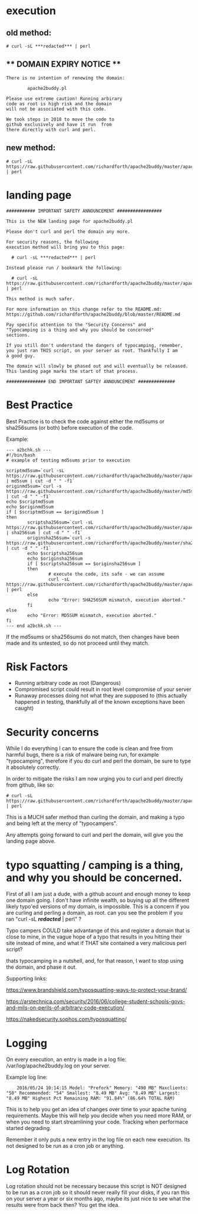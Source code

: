 # execution

## old method:

	# curl -sL ***redacted*** | perl


## ** DOMAIN EXPIRY NOTICE **

	There is no intention of renewing the domain:

        	apache2buddy.pl

	Please use extreme caution! Running arbirary
	code as root is high risk and the domain
	will not be associated with this code.

	We took steps in 2018 to move the code to
	github exclusively and have it run  from
	there directly with curl and perl.



## new method:

	# curl -sL https://raw.githubusercontent.com/richardforth/apache2buddy/master/apache2buddy.pl | perl

# landing page

	########### IMPORTANT SAFETY ANNOUNCEMENT #################
	
	This is the NEW landing page for apache2buddy.pl
	
	Please don't curl and perl the domain any more.
	
	For security reasons, the following 
	execution method will bring you to this page:
	
	  # curl -sL ***redacted*** | perl
	
	Instead please run / bookmark the following:
	
	  # curl -sL https://raw.githubusercontent.com/richardforth/apache2buddy/master/apache2buddy.pl | perl
	  
	This method is much safer.
	
	For more information on this change refer to the README.md:
	https://github.com/richardforth/apache2buddy/blob/master/README.md
	
	Pay specific attention to the "Security Concerns" and 
	"Typocamping is a thing and why you should be concerned" 
	sections.
	
	If you still don't understand the dangers of typocamping, remember,
	you just ran THIS script, on your server as root. Thankfully I am
	a good guy.
	
	The domain will slowly be phased out and will eventually be released.
	This landing page marks the start of that process. 
	
	############### END IMPORTANT SAFTEY ANNOUNCEMENT ##############

# Best Practice
        
Best Practice is to check the code against either the md5sums or sha256sums (or both) before execution of the code.

Example:

	--- a2bchk.sh ---
	#!/bin/bash
	# example of testing md5sums prior to execution
	
	scriptmd5sum=`curl -sL https://raw.githubusercontent.com/richardforth/apache2buddy/master/apache2buddy.pl | md5sum | cut -d " " -f1`
	originmd5sum=`curl -s https://raw.githubusercontent.com/richardforth/apache2buddy/master/md5sums.txt | cut -d " " -f1`
	echo $scriptmd5sum
	echo $originmd5sum
	if [ $scriptmd5sum == $originmd5sum ]
	then
	        scriptsha256sum=`curl -sL https://raw.githubusercontent.com/richardforth/apache2buddy/master/apache2buddy.pl | sha256sum | cut -d " " -f1`
	        originsha256sum=`curl -s https://raw.githubusercontent.com/richardforth/apache2buddy/master/sha256sums.txt | cut -d " " -f1`
	        echo $scriptsha256sum
	        echo $originsha256sum
	        if [ $scriptsha256sum == $originsha256sum ]
	        then
	                # execute the code, its safe - we can assume
	                curl -sL https://raw.githubusercontent.com/richardforth/apache2buddy/master/apache2buddy.pl | perl
	        else
	                echo "Error: SHA256SUM mismatch, execution aborted."
	        fi
	else
	        echo "Error: MD5SUM mismatch, execution aborted."
	fi
	--- end a2bchk.sh ---

If the md5sums or sha256sums do not match, then changes have been made and its untested, so do not proceed until they match.

# Risk Factors

- Running arbitrary code as root (Dangerous)
- Compromised script could result in root level compromise of your server
- Runaway processes doing not what they are supposed to (this actually happened in testing, thankfully all of the known exceptions have been caught)

# Security concerns

While I do everything I can to ensure the code is clean and free from harmful bugs, there is a risk of malware being run,
 for example "typocamping", therefore if you do curl and perl the domain, be sure to type it absolutely correctly.

In order to mitigate the risks I am now urging you to curl and perl directly from github, like so:

	# curl -sL https://raw.githubusercontent.com/richardforth/apache2buddy/master/apache2buddy.pl | perl

This is a MUCH safer method than curling the domain, and making a typo and being left at the mercy of "typocampers".

Any attempts going forward to curl and perl the domain, will give you the landing page above.

# typo squatting  / camping is a thing, and why you should be concerned.

First of all I am just a dude, with a github acount and enough money to keep one domain going. I don't have infinite wealth,
so buying up all the different likely typo'ed versions of my domain, is impossible.  This is a concern if you are curling 
and perling a domain, as root. can you see the problem if you ran "curl -sL ***redacted*** | perl" ? 

Typo campers COULD take advantange of this and register a domain that is close to mine, in the vague hope of a typo that results
in you hitting their site instead of mine, and what if THAT site contained a very malicious perl script?

thats typocamping in a nutshell, and, for that reason, I want to stop using the domain, and phase it out.

Supporting links:

https://www.brandshield.com/typosquatting-ways-to-protect-your-brand/

https://arstechnica.com/security/2016/06/college-student-schools-govs-and-mils-on-perils-of-arbitrary-code-execution/

https://nakedsecurity.sophos.com/typosquatting/

# Logging

On every execution, an entry is made in a log file: /var/log/apache2buddy.log on your server.

Example log line:

        2016/05/24 10:14:15 Model: "Prefork" Memory: "490 MB" Maxclients: "50" Recommended: "54" Smallest: "8.49 MB" Avg: "8.49 MB" Largest: "8.49 MB" Highest Pct Remaining RAM: "91.84%" (86.64% TOTAL RAM)


This is to help you get an idea of changes over time to your apache tuning requirements. Maybe this will help you decide when you need more RAM, or when you need to start streamlining your code. Tracking when performace started degrading.

Remember it only puts a new entry in the log file on each new execution. Its not designed to be run as a cron job or anything.

# Log Rotation

Log rotation should not be necessary because this script is NOT designed to be run as a cron job so it should never really fill your disks, if you ran this on your server a year or six months ago, maybe its just nice to see what the results were from back then? You get the idea.

